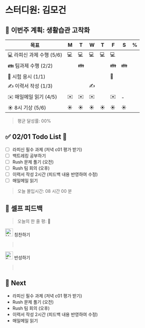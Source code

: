 # 스터디원: 김모건

## 🚀 이번주 계획: 생활습관 고착화

| 목표                      | M   | T   | W   | T   | F   | S   | %   |
| ------------------------- | --- | --- | --- | --- | --- | --- | --- |
| 💻 라피신 과제 수행 (5/6) | 💻  | 💻  | 💻  | 💻  | 💻  |     |     |
| 👪 팀과제 수행 (2/2)      |     | 👪  |     |     | 👪  | 👪  |     |
| 📜 시험 응시 (1/1)        |     |     |     |     | 📜  |     |     |
| ✍️ 이력서 작성 (1/3)      |     |     | ✍️  |     |     |     |     |
| ✉️ 매일메일 읽기 (4/5)    | ✉️  | ✉️  | ✉️  |     | ✉️  | -   |     |
| ☀️ 8시 기상 (5/6)         | ☀️  | ☀️  | ☀️  | ☀️  | ☀️  | ☀️  |     |

> 평균 달성률: 00% <br>

## ✅ 02/01 Todo List 🌅

- [ ] 라피신 필수 과제 (저녁 c01 평가 받기)
- [ ] 백트레킹 공부하기
- [ ] Rush 문제 풀기 (오전)
- [ ] Rush 팀 회의 (오후)
- [ ] 이력서 작성 2시간 (피드백 내용 반영하여 수정)
- [ ] 매일메일 읽기

> 오늘 몰입시간: 08 시간 00 분<br>

## 🎉 셀프 피드백

> 오늘의 한 줄 평: 🫠 <br>

<img src="https://raw.githubusercontent.com/Tarikul-Islam-Anik/Animated-Fluent-Emojis/master/Emojis/Smilies/Hugging%20Face.png" alt="Hugging Face" width="25" height="25"> 칭찬하기 </img>

>  <br>

<img src="https://raw.githubusercontent.com/Tarikul-Islam-Anik/Animated-Fluent-Emojis/master/Emojis/Smilies/Face%20with%20Monocle.png" alt="Face with Monocle" width="25" height="25"> 반성하기</img>

>  <br>

## 🌱 Next

- 라피신 필수 과제 (저녁 c01 평가 받기)
- Rush 문제 풀기 (오전)
- Rush 팀 회의 (오후)
- 이력서 작성 2시간 (피드백 내용 반영하여 수정)
- 매일메일 읽기
